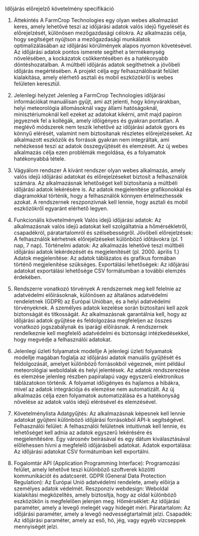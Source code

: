 Időjárás előrejelző követelmény specifikáció

1. Áttekintés
A FarmCrop Technologies egy olyan webes alkalmazást keres, amely lehetővé teszi az időjárási adatok valós idejű figyelését és előrejelzését, különösen mezőgazdasági célokra. Az alkalmazás célja, hogy segítséget nyújtson a mezőgazdasági munkálatok optimalizálásában az időjárási körülmények alapos nyomon követésével. Az időjárási adatok pontos ismerete segíthet a termékenység növelésében, a kockázatok csökkentésében és a hatékonyabb döntéshozatalban. A múltbéli időjárás adatok segíthetnek a jövőbeli időjárás megértésében. A projekt célja egy felhasználóbarát felület kialakítása, amely elérhető asztali és mobil eszközökről is webes felületen keresztül.

2. Jelenlegi helyzet
Jelenleg a FarmCrop Technologies időjárási információkat manuálisan gyűjt, ami azt jelenti, hogy könyvárakban, helyi meteorológia állomásoknál vagy állami hatóságoknál, minisztériumoknál kell ezeket az adatokat kikérni, amit majd papiron jegyeznek fel a kollégák, amely időigényes és gyakran pontatlan. A meglévő módszerek nem teszik lehetővé az időjárási adatok gyors és könnyű elérését, valamint nem biztosítanak részletes előrejelzéseket. Az alkalmazott eszközök és források gyakran nem integráltak, ami nehézkessé teszi az adatok összegyűjtését és elemzését. Az új webes alkalmazás célja ezen problémák megoldása, és a folyamatok hatékonyabbá tétele.

3. Vágyálom rendszer
A kívánt rendszer olyan webes alkalmazás, amely valós idejű időjárási adatokat és előrejelzéseket biztosít a felhasználók számára. Az alkalmazásnak lehetőséget kell biztosítania a múltbéli időjárási adatok lekérésére is. Az adatok megjelenítése grafikonokkal és diagramokkal történik, hogy a felhasználók könnyen értelmezhessék azokat. A rendszernek reszponzívnak kell lennie, hogy asztali és mobil eszközökről egyaránt elérhető legyen.

4. Funkcionális követelmények
Valós idejű időjárási adatok: Az alkalmazásnak valós idejű adatokat kell szolgáltatnia a hőmérsékletről, csapadékról, páratartalomról és szélsebességről.
Jövőbeli előrejelzések: A felhasználók kérhetnek előrejelzéseket különböző időtávokra (pl. 1 nap, 7 nap).
Történelmi adatok: Az alkalmazás lehetővé teszi múltbéli időjárási adatok lekérdezését és megjelenítését (pl. 2000. április 1.)
Adatok megjelenítése: Az adatok táblázatos és grafikus formában történő megjelenítése szükséges.
Exportálási lehetőségek: Az időjárási adatokat exportálási lehetősége CSV formátumban a további elemzés érdekében.

5. Rendszerre vonatkozó törvények
A rendszernek meg kell felelnie az adatvédelmi előírásoknak, különösen az általános adatvédelmi rendeletnek (GDPR) az Európai Unióban, és a helyi adatvédelmi törvényeknek. A személyes adatok kezelése során biztosítani kell azok biztonságát és titkosságát. Az alkalmazásnak garantálnia kell, hogy az időjárási adatok gyűjtése és feldolgozása megfeleljen az összes vonatkozó jogszabálynak és iparági előírásnak. A rendszernek rendelkeznie kell megfelelő adatvédelmi és biztonsági intézkedésekkel, hogy megvédje a felhasználói adatokat.

6. Jelenlegi üzleti folyamatok modellje
A jelenlegi üzleti folyamatok modellje magában foglalja az időjárási adatok manuális gyűjtését és feldolgozását, amelyet különböző forrásokból végeznek, mint például meteorológiai weboldalak és helyi jelentések. Az adatok rendszerezése és elemzése jelenleg részben papíralapú vagy egyszerű elektronikus táblázatokon történik. A folyamat időigényes és hajlamos a hibákra, mivel az adatok integrációja és elemzése nem automatizált. Az új alkalmazás célja ezen folyamatok automatizálása és a hatékonyság növelése az adatok valós idejű elérésével és elemzésével.

7. Követelménylista
Adatgyűjtés: Az alkalmazásnak képesnek kell lennie adatokat gyűjteni különböző időjárási forrásokból API-k segítségével.
Felhasználói felület: A felhasználói felületnek intuitívnak kell lennie, és lehetőséget kell adnia az adatok egyszerű lekérésére és megjelenítésére.
Egy városnév beírásával és egy dátum kiválasztásával előlehessen hívni a megfelelő időjárásbeli adatokat.
Adatok exportálása: Az időjárási adatokat CSV formátumban kell exportálni.

8. Fogalomtár
API (Application Programming Interface): Programozási felület, amely lehetővé teszi különböző szoftverek közötti kommunikációt és adatcserét.
GDPR (General Data Protection Regulation): Az Európai Unió adatvédelmi rendelete, amely előírja a személyes adatok védelmét.
Reszponzív webdesign: Weboldal kialakítási megközelítés, amely biztosítja, hogy az oldal különböző eszközökön is megfelelően jelenjen meg.
Hőmérséklet: Az időjárási paraméter, amely a levegő melegét vagy hidegét méri.
Páratartalom: Az időjárási paraméter, amely a levegő nedvességtartalmát jelzi.
Csapadék: Az időjárási paraméter, amely az eső, hó, jég, vagy egyéb vízcseppek mennyiségét jelzi.
